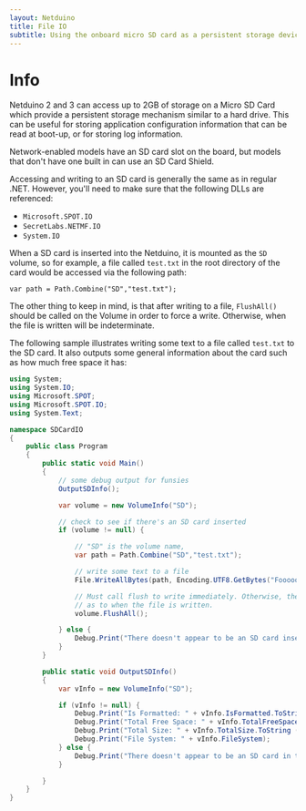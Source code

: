 ```yaml
---
layout: Netduino
title: File IO
subtitle: Using the onboard micro SD card as a persistent storage device.
---
```


# Info

Netduino 2 and 3 can access up to 2GB of storage on a Micro SD Card which provide a persistent storage mechanism similar to a hard drive. This can be useful for storing application configuration information that can be read at boot-up, or for storing log information.

Network-enabled models have an SD card slot on the board, but models that don't have one built in can use an SD Card Shield. 

Accessing and writing to an SD card is generally the same as in regular .NET. However, you'll need to make sure that the following DLLs are referenced:

 * `Microsoft.SPOT.IO`
 * `SecretLabs.NETMF.IO`
 * `System.IO`

When a SD card is inserted into the Netduino, it is mounted as the `SD` volume, so for example, a file called `test.txt` in the root directory of the card would be accessed via the following path:

`var path = Path.Combine("SD","test.txt");`

The other thing to keep in mind, is that after writing to a file, `FlushAll()` should be called on the Volume in order to force a write. Otherwise, when the file is written will be indeterminate.

The following sample illustrates writing some text to a file called `test.txt` to the SD card. It also outputs some general information about the card such as how much free space it has:

```csharp
using System;
using System.IO;
using Microsoft.SPOT;
using Microsoft.SPOT.IO;
using System.Text;

namespace SDCardIO
{
	public class Program
	{
		public static void Main()
		{
			// some debug output for funsies 
			OutputSDInfo();

			var volume = new VolumeInfo("SD");

			// check to see if there's an SD card inserted
			if (volume != null) {

				// "SD" is the volume name,
				var path = Path.Combine("SD","test.txt");

				// write some text to a file
				File.WriteAllBytes(path, Encoding.UTF8.GetBytes("Foooooooo"));

				// Must call flush to write immediately. Otherwise, there's no guarantee 
				// as to when the file is written. 
				volume.FlushAll();

			} else {
				Debug.Print("There doesn't appear to be an SD card inserted");
			}
		}

		public static void OutputSDInfo()
		{
			var vInfo = new VolumeInfo("SD");

			if (vInfo != null) {
				Debug.Print("Is Formatted: " + vInfo.IsFormatted.ToString ());
				Debug.Print("Total Free Space: " + vInfo.TotalFreeSpace.ToString ());
				Debug.Print("Total Size: " + vInfo.TotalSize.ToString ());
				Debug.Print("File System: " + vInfo.FileSystem);
			} else {
				Debug.Print("There doesn't appear to be an SD card in the device.");
			}

		}
	}
}
```
